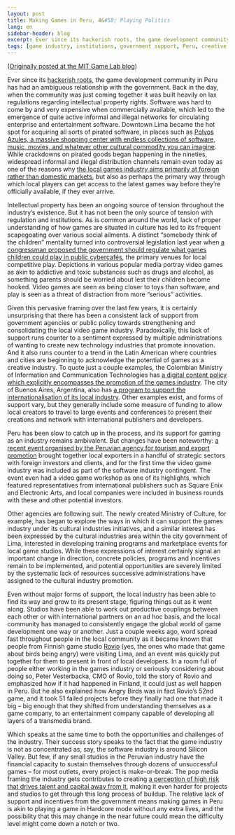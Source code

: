 ```yaml
---
layout: post
title: Making Games in Peru, 4&#58; Playing Politics
lang: en
sidebar-header: blog
excerpt: Ever since its hackerish roots, the game development community in Peru has had an ambiguous relationship with the government. Back in the day, when the community was just coming together it was built heavily on lax regulations regarding intellectual property rights. Software was hard to come by and very expensive when commercially available, which led to the emergence of quite active informal and illegal networks for circulating enterprise and entertainment software. Downtown Lima became the hot spot for acquiring all sorts of pirated software, in places such as Polvos Azules, a massive shopping center with endless collections of software, music, movies, and whatever other cultural commodity you can imagine. While crackdowns on pirated goods began happening in the nineties, widespread informal and illegal distribution channels remain even today as one of the reasons why the local games industry aims primarily at foreign rather than domestic markets, but also as perhaps the primary way through which local players can get access to the latest games way before they’re officially available, if they ever arrive.
tags: [game industry, institutions, government support, Peru, creative industries, entrepreneurship, innovation]
---
```

([Originally posted at the MIT Game Lab blog](http://gamelab.mit.edu/making-games-in-peru-4-playing-politics/))

Ever since its [hackerish roots](/2013/06/17/making-games-in-peru.html), the game development community in Peru has had an ambiguous relationship with the government. Back in the day, when the community was just coming together it was built heavily on lax regulations regarding intellectual property rights. Software was hard to come by and very expensive when commercially available, which led to the emergence of quite active informal and illegal networks for circulating enterprise and entertainment software. Downtown Lima became the hot spot for acquiring all sorts of pirated software, in places such as [Polvos Azules, a massive shopping center with endless collections of software, music, movies, and whatever other cultural commodity you can imagine](http://nextcity.org/informalcity/entry/polvos-azules-black-market-retail-destination-cleans-up-its-act). While crackdowns on pirated goods began happening in the nineties, widespread informal and illegal distribution channels remain even today as one of the reasons why [the local games industry aims primarily at foreign rather than domestic markets](/2013/07/08/making-games-in-peru-2.html), but also as perhaps the primary way through which local players can get access to the latest games way before they’re officially available, if they ever arrive.

Intellectual property has been an ongoing source of tension throughout the industry’s existence. But it has not been the only source of tension with regulation and institutions. As is common around the world, lack of proper understanding of how games are situated in culture has led to its frequent scapegoating over various social ailments. A distinct “somebody think of the children” mentality turned into controversial legislation last year when [a congressman proposed the government should regulate what games children could play in public cybercafés](http://elcomercio.pe/lima/1402467/noticia-menores-ya-no-podrian-acceder-videojuegos-violentos-cabinas-internet), the primary venues for local competitive play. Depictions in various popular media portray video games as akin to addictive and toxic substances such as drugs and alcohol, as something parents should be worried about lest their children become hooked. Video games are seen as being closer to toys than software, and play is seen as a threat of distraction from more “serious” activities.

Given this pervasive framing over the last few years, it is certainly unsurprising that there has been a consistent lack of support from government agencies or public policy towards strengthening and consolidating the local video game industry. Paradoxically, this lack of support runs counter to a sentiment expressed by multiple administrations of wanting to create new technology industries that promote innovation. And it also runs counter to a trend in the Latin American where countries and cities are beginning to acknowledge the potential of games as a creative industry. To quote just a couple examples, the Colombian Ministry of Information and Communication Technologies has [a digital content policy which explicitly encompasses the promotion of the games industry](http://www.mintic.gov.co/index.php/iniciativas/contenidos-digitales). The city of Buenos Aires, Argentina, also has [a program to support the internationalisation of its local industry](http://comex.mdebuenosaires.gov.ar/system/contenido.php?id_cat=74). Other examples exist, and forms of support vary, but they generally include some measure of funding to allow local creators to travel to large events and conferences to present their creations and network with international publishers and developers.

Peru has been slow to catch up in the process, and its support for gaming as an industry remains ambivalent. But changes have been noteworthy: [a recent event organised by the Peruvian agency for tourism and export promotion](http://www.peruservicesummit.com/) brought together local exporters in a handful of strategic sectors with foreign investors and clients, and for the first time the video game industry was included as part of the software industry contingent. The event even had a video game workshop as one of its highlights, which featured representatives from international publishers such as Square Enix and Electronic Arts, and local companies were included in business rounds with these and other potential investors.

Other agencies are following suit. The newly created Ministry of Culture, for example, has began to explore the ways in which it can support the games industry under its cultural industries initiatives, and a similar interest has been expressed by the cultural industries area within the city government of Lima, interested in developing training programs and marketplace events for local game studios. While these expressions of interest certainly signal an important change in direction, concrete policies, programs and incentives remain to be implemented, and potential opportunities are severely limited by the systematic lack of resources successive administrations have assigned to the cultural industry promotion.

Even without major forms of support, the local industry has been able to find its way and grow to its present stage, figuring things out as it went along. Studios have been able to work out productive couplings between each other or with international partners on an ad hoc basis, and the local community has managed to consistently engage the global world of game development one way or another. Just a couple weeks ago, word spread fast throughout people in the local community as it became known that people from Finnish game studio [Rovio](http://www.rovio.com/) (yes, the ones who made that game about birds being angry) were visiting Lima, and an event was quickly put together for them to present in front of local developers. In a room full of people either working in the games industry or seriously considering about doing so, Peter Vesterbacka, CMO of Rovio, told the story of Rovio and emphasized how if it had happened in Finland, it could just as well happen in Peru. But he also explained how Angry Birds was in fact Rovio’s 52nd game, and it took 51 failed projects before they finally had one that made it big – big enough that they shifted from understanding themselves as a game company, to an entertainment company capable of developing all layers of a transmedia brand.

Which speaks at the same time to both the opportunities and challenges of the industry. Their success story speaks to the fact that the game industry is not as concentrated as, say, the software industry is around Silicon Valley. But few, if any small studios in the Peruvian industry have the financial capacity to sustain themselves through dozens of unsuccessful games – for most outlets, every project is make-or-break. The pop media framing the industry gets contributes to creating [a perception of high risk that drives talent and capital away from it](/2013/07/29/making-games-in-peru-3.html), making it even harder for projects and studios to get through this long process of buildup. The relative lack of support and incentives from the government means making games in Peru is akin to playing a game in Hardcore mode without any extra lives, and the possibility that this may change in the near future could mean the difficulty level might come down a notch or two.